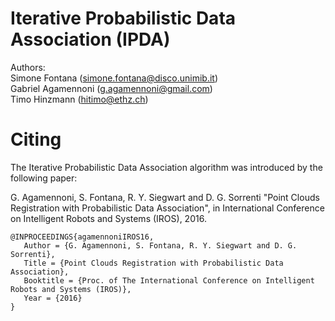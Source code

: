 # Iterative Probabilistic Data Association (IPDA)

Authors: <br>
Simone Fontana (simone.fontana@disco.unimib.it)<br>
Gabriel Agamennoni (g.agamennoni@gmail.com)<br>
Timo Hinzmann (hitimo@ethz.ch)

# Citing
The Iterative Probabilistic Data Association algorithm was introduced by the following paper:

G. Agamennoni, S. Fontana, R. Y. Siegwart and D. G. Sorrenti "Point Clouds Registration with Probabilistic Data Association", in International Conference on Intelligent Robots and Systems (IROS), 2016.

```
@INPROCEEDINGS{agamennoniIROS16,
   Author = {G. Agamennoni, S. Fontana, R. Y. Siegwart and D. G. Sorrenti},
   Title = {Point Clouds Registration with Probabilistic Data Association},
   Booktitle = {Proc. of The International Conference on Intelligent Robots and Systems (IROS)},
   Year = {2016}
}
```
